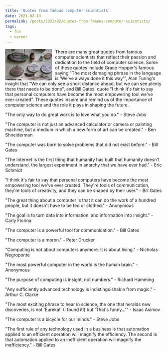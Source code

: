 ```yaml
---
title: 'Quotes from famous computer scientists'
date: 2021-02-13
permalink: /posts/2021/02/quotes-from-famous-computer-scientists/
tags:
  - fun
  - career
---
```


<img width="150" alt="sign" src="/images/posts/quotes-from-famous-computer-scientists.jpg" style="float: left; margin-right: 10px;" /> There are many great quotes from famous computer scientists that reflect their passion and dedication to the field of computer science. Some of these quotes include Grace Hopper's famous saying "The most damaging phrase in the language is 'We've always done it this way'", Alan Turing's insight that "We can only see a short distance ahead, but we can see plenty there that needs to be done", and Bill Gates' quote "I think it's fair to say that personal computers have become the most empowering tool we've ever created". These quotes inspire and remind us of the importance of computer science and the role it plays in shaping the future.

"The only way to do great work is to love what you do." - Steve Jobs

"The computer is not just an advanced calculator or camera or painting machine, but a medium in which a new form of art can be created." - Ben Shneiderman

"The computer was born to solve problems that did not exist before." - Bill Gates

"The Internet is the first thing that humanity has built that humanity doesn't understand, the largest experiment in anarchy that we have ever had." - Eric Schmidt

"I think it's fair to say that personal computers have become the most empowering tool we've ever created. They're tools of communication, they're tools of creativity, and they can be shaped by their user." - Bill Gates

"The great thing about a computer is that it can do the work of a hundred people, but it doesn't have to be fed or clothed." - Anonymous

"The goal is to turn data into information, and information into insight." - Carly Fiorina

"The computer is a powerful tool for communication." - Bill Gates

"The computer is a moron." - Peter Drucker

"Computing is not about computers anymore. It is about living." - Nicholas Negroponte

"The most powerful computer in the world is the human brain." - Anonymous

"The purpose of computing is insight, not numbers." - Richard Hamming

"Any sufficiently advanced technology is indistinguishable from magic." - Arthur C. Clarke

"The most exciting phrase to hear in science, the one that heralds new discoveries, is not 'Eureka!' (I found it!) but 'That's funny...'" - Isaac Asimov

"The computer is a bicycle for our minds." - Steve Jobs

"The first rule of any technology used in a business is that automation applied to an efficient operation will magnify the efficiency. The second is that automation applied to an inefficient operation will magnify the inefficiency." - Bill Gates
